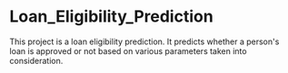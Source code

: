 # Loan_Eligibility_Prediction
This project is a loan eligibility prediction. It predicts whether a person's loan is approved or not based on various parameters taken into consideration.
